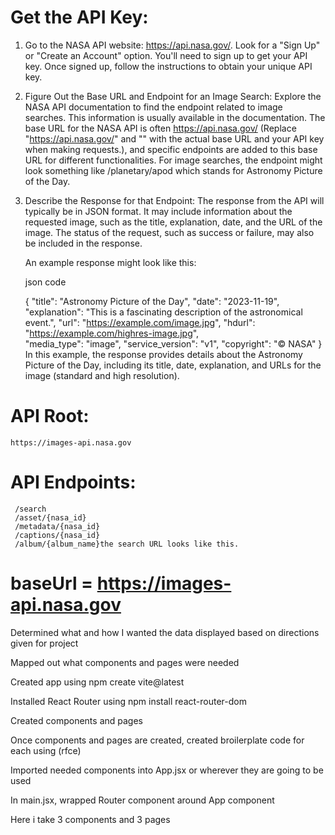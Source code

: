 # Get the API Key:
1.  Go to the NASA API website: https://api.nasa.gov/.
    Look for a "Sign Up" or "Create an Account" option. You'll need to sign up to get your API key.
    Once signed up, follow the instructions to obtain your unique API key.

2. Figure Out the Base URL and Endpoint for an Image Search:
   Explore the NASA API documentation to find the endpoint related to image searches. This information is usually available in the documentation.
   The base URL for the NASA API is often https://api.nasa.gov/ (Replace "https://api.nasa.gov/" and "<Your API Key>" with the 
   actual base URL and your API key when making requests.), and specific endpoints are added to this base URL for different functionalities.
   For image searches, the endpoint might look something like /planetary/apod which stands for Astronomy Picture of the Day.

3. Describe the Response for that Endpoint:
   The response from the API will typically be in JSON format.
   It may include information about the requested image, such as the title, explanation, date, and the URL of the image.
   The status of the request, such as success or failure, may also be included in the response.

   An example response might look like this:

   json code

     { "title":  "Astronomy Picture of the Day",  "date": "2023-11-19",  "explanation":  "This is a fascinating description of the 
     astronomical event.",  "url":  "https://example.com/image.jpg",  "hdurl":  "https://example.com/highres-image.jpg",  
    "media_type":  "image",  "service_version":  "v1", "copyright":  "© NASA"  }  
    In this example, the response provides details about the Astronomy Picture of the Day, including its title, date, explanation, and URLs for the image (standard and high resolution).

    
# API Root:
    https://images-api.nasa.gov
# API Endpoints:
     /search
     /asset/{nasa_id}
     /metadata/{nasa_id}
     /captions/{nasa_id}
     /album/{album_name}the search URL looks like this.
#  baseUrl = https://images-api.nasa.gov

  Determined what and how I wanted the data displayed based on directions given for project

  Mapped out what components and pages were needed

  Created app using npm create vite@latest

  Installed React Router using npm install react-router-dom

  Created components and pages

  Once components and pages are created, created broilerplate code for each using (rfce)

  Imported needed components into App.jsx or wherever they are going to be used
  
  In main.jsx, wrapped Router component around App component

 Here i take 3 components and 3 pages